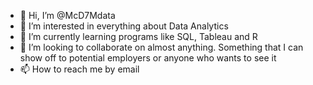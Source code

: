 - 👋 Hi, I’m @McD7Mdata
- 👀 I’m interested in everything about Data Analytics
- 🌱 I’m currently learning programs like SQL, Tableau and R
- 💞️ I’m looking to collaborate on almost anything. Something that I can show off to potential employers or anyone who wants to see it
- 📫 How to reach me by email

<!---
McD7Mdata/McD7Mdata is a ✨ special ✨ repository because its `README.md` (this file) appears on your GitHub profile.
You can click the Preview link to take a look at your changes.
--->
